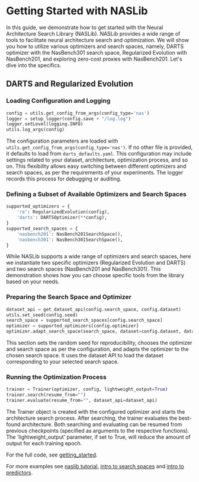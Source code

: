 # Getting Started with NASLib

In this guide, we demonstrate how to get started with the Neural Architecture Search Library (NASLib). NASLib provides a wide range of tools to facilitate neural architecture search and optimization. We will show you how to utilize various optimizers and search spaces, namely, DARTS optimizer with the NasBench301 search space, Regularized Evolution with NasBench201, and exploring zero-cost proxies with NasBench201. Let's dive into the specifics.

## DARTS and Regularized Evolution 
### Loading Configuration and Logging

```python
config = utils.get_config_from_args(config_type='nas')
logger = setup_logger(config.save + "/log.log")
logger.setLevel(logging.INFO)
utils.log_args(config)
```
The configuration parameters are loaded with ``utils.get_config_from_args(config_type='nas')``. If no other file is provided, it defaults to load from ``darts_defaults.yaml``. This configuration may include settings related to your dataset, architecture, optimization process, and so on. This flexibility allows easy switching between different optimizers and search spaces, as per the requirements of your experiments. The logger records this process for debugging or auditing.

### Defining a Subset of Available Optimizers and Search Spaces

```python
supported_optimizers = {
    're': RegularizedEvolution(config),
    'darts': DARTSOptimizer(**config),
}
supported_search_spaces = {
    'nasbench201': NasBench201SearchSpace(),
    'nasbench301': NasBench301SearchSpace(),
}
```
While NASLib supports a wide range of optimizers and search spaces, here we instantiate two specific optimizers (Regularized Evolution and DARTS) and two search spaces (NasBench201 and NasBench301). This demonstration shows how you can choose specific tools from the library based on your needs.

### Preparing the Search Space and Optimizer

```python
dataset_api = get_dataset_api(config.search_space, config.dataset)
utils.set_seed(config.seed)
search_space = supported_search_spaces[config.search_space]
optimizer = supported_optimizers[config.optimizer]
optimizer.adapt_search_space(search_space, dataset=config.dataset, dataset_api=dataset_api)
```
This section sets the random seed for reproducibility, chooses the optimizer and search space as per the configuration, and adapts the optimizer to the chosen search space. It uses the dataset API to load the dataset corresponding to your selected search space.

### Running the Optimization Process

```python
trainer = Trainer(optimizer, config, lightweight_output=True)
trainer.search(resume_from="")
trainer.evaluate(resume_from="", dataset_api=dataset_api)
```
The Trainer object is created with the configured optimizer and starts the architecture search process. After searching, the trainer evaluates the best-found architecture. Both searching and evaluating can be resumed from previous checkpoints (specified as arguments to the respective functions). The 'lightweight_output' parameter, if set to True, will reduce the amount of output for each training epoch.

For the full code, see [getting_started](https://github.com/automl/NASLib/blob/Develop/examples/getting_started.py).




For more examples see [naslib tutorial](https://github.com/automl/NASLib/blob/Develop/examples/naslib_tutorial.ipynb), [intro to search spaces](https://github.com/automl/NASLib/blob/Develop/examples/search_spaces.ipynb) and [intro to predictors](https://github.com/automl/NASLib/blob/Develop/examples/predictors.md).
